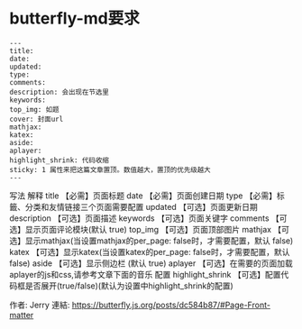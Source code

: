 # butterfly-md要求

```
---
title:
date:
updated:
type:
comments:
description: 会出现在节选里
keywords:
top_img: 如题
cover: 封面url
mathjax:
katex:
aside:
aplayer:
highlight_shrink: 代码收缩
sticky: 1 属性来把这篇文章置顶。数值越大，置顶的优先级越大
---
```

写法	解释
title	【必需】页面标题
date	【必需】页面创建日期
type	【必需】标籤、分类和友情链接三个页面需要配置
updated	【可选】页面更新日期
description	【可选】页面描述
keywords	【可选】页面关键字
comments	【可选】显示页面评论模块(默认 true)
top_img	【可选】页面顶部图片
mathjax	【可选】显示mathjax(当设置mathjax的per_page: false时，才需要配置，默认 false)
katex	【可选】显示katex(当设置katex的per_page: false时，才需要配置，默认 false)
aside	【可选】显示侧边栏 (默认 true)
aplayer	【可选】在需要的页面加载aplayer的js和css,请参考文章下面的音乐 配置
highlight_shrink	【可选】配置代码框是否展开(true/false)(默认为设置中highlight_shrink的配置)

作者: Jerry
連結: https://butterfly.js.org/posts/dc584b87/#Page-Front-matter
